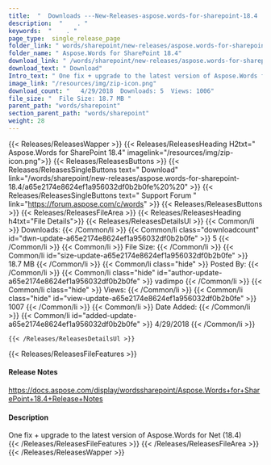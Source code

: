 ```yaml
---
title:  "  Downloads ---New-Releases-aspose.words-for-sharepoint-18.4 . " 
description:  "    . " 
keywords:  "    . " 
page_type:  single_release_page
folder_link: " words/sharepoint/new-releases/aspose.words-for-sharepoint-18.4/"
folder_name: " Aspose.Words for SharePoint 18.4"
download_link: " /words/sharepoint/new-releases/aspose.words-for-sharepoint-18.4/a65e2174e8624ef1a956032df0b2b0fe"
download_text: " Download"
Intro_text: " One fix + upgrade to the latest version of Aspose.Words for Net (18.4)"
image_link: "/resources/img/zip-icon.png"
download_count: "   4/29/2018  Downloads: 5  Views: 1006"
file_size: "  File Size: 18.7 MB "
parent_path: "words/sharepoint"
section_parent_path: "words/sharepoint"
weight: 28 
---
```


{{< Releases/ReleasesWapper >}}
  {{< Releases/ReleasesHeading H2txt=" Aspose.Words for SharePoint 18.4" imagelink="/resources/img/zip-icon.png">}}
  {{< Releases/ReleasesButtons >}}
    {{< Releases/ReleasesSingleButtons text=" Download" link="/words/sharepoint/new-releases/aspose.words-for-sharepoint-18.4/a65e2174e8624ef1a956032df0b2b0fe%20%20" >}}
    {{< Releases/ReleasesSingleButtons text=" Support Forum " link="https://forum.aspose.com/c/words" >}}
  {{< Releases/ReleasesButtons >}}
  {{< Releases/ReleasesFileArea >}}
    {{< Releases/ReleasesHeading h4txt="File Details">}}
    {{< Releases/ReleasesDetailsUl >}}
            {{< Common/li  >}} Downloads: {{< /Common/li >}} 
      {{< Common/li class="downloadcount" id="dwn-update-a65e2174e8624ef1a956032df0b2b0fe" >}} 5 {{< /Common/li >}} 
      {{< Common/li  >}} File Size: {{< /Common/li >}} 
      {{< Common/li id="size-update-a65e2174e8624ef1a956032df0b2b0fe" >}} 18.7 MB {{< /Common/li >}} 
      {{< Common/li  class="hide" >}} Posted By: {{< /Common/li >}} 
      {{< Common/li class="hide" id="author-update-a65e2174e8624ef1a956032df0b2b0fe" >}} vadimpo {{< /Common/li >}} 
      {{< Common/li class="hide"  >}} Views: {{< /Common/li >}} 
      {{< Common/li class="hide" id="view-update-a65e2174e8624ef1a956032df0b2b0fe" >}} 1007 {{< /Common/li >}} 
      {{< Common/li  >}} Date Added: {{< /Common/li >}} 
      {{< Common/li id="added-update-a65e2174e8624ef1a956032df0b2b0fe" >}} 4/29/2018 {{< /Common/li >}} 

    {{< /Releases/ReleasesDetailsUl >}}

  {{< Releases/ReleasesFileFeatures >}}
      <h4>Release Notes</h4><div><a href="https://docs.aspose.com/display/wordssharepoint/Aspose.Words+for+SharePoint+18.4+Release+Notes">https://docs.aspose.com/display/wordssharepoint/Aspose.Words+for+SharePoint+18.4+Release+Notes</a></div><h4>Description</h4><div class="HTMLDescription">One fix + upgrade to the latest version of Aspose.Words for Net (18.4)</div>
  {{< /Releases/ReleasesFileFeatures >}}
 {{< /Releases/ReleasesFileArea >}}
{{< /Releases/ReleasesWapper >}}


